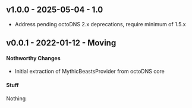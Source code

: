 ## v1.0.0 - 2025-05-04 - 1.0

* Address pending octoDNS 2.x deprecations, require minimum of 1.5.x

## v0.0.1 - 2022-01-12 - Moving

#### Nothworthy Changes

* Initial extraction of MythicBeastsProvider from octoDNS core

#### Stuff

Nothing
